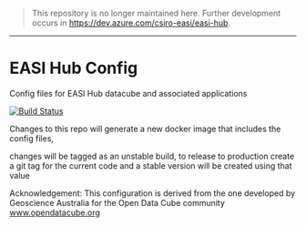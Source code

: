 > This repository is no longer maintained here.
> Further development occurs in https://dev.azure.com/csiro-easi/easi-hub.

----

# EASI Hub Config
Config files for EASI Hub datacube and associated applications

[![Build Status](https://travis-ci.org/csiro-easi/easi-config.svg?branch=master)](https://travis-ci.org/csiro-easi/easi-config)

Changes to this repo will generate a new docker image that includes the config files, 

changes will be tagged as an unstable build, to release to production create a git tag for the current code and a stable version will be created using that value

Acknowledgement: This configuration is derived from the one developed by Geoscience Australia for the Open Data Cube community www.opendatacube.org
